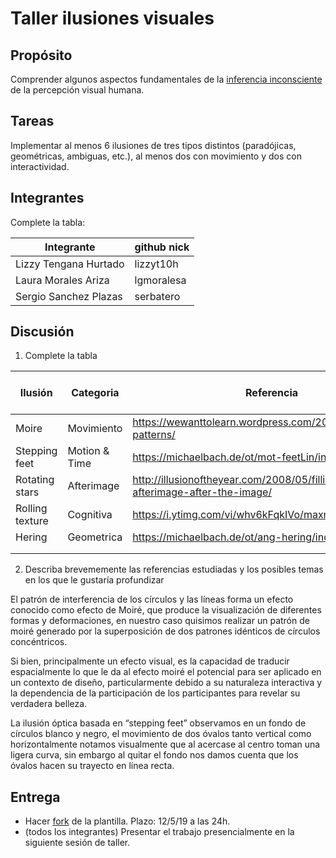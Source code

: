 # Taller ilusiones visuales

## Propósito

Comprender algunos aspectos fundamentales de la [inferencia inconsciente](https://github.com/VisualComputing/Cognitive) de la percepción visual humana.

## Tareas

Implementar al menos 6 ilusiones de tres tipos distintos (paradójicas, geométricas, ambiguas, etc.), al menos dos con movimiento y dos con interactividad.

## Integrantes

Complete la tabla:

| Integrante | github nick |
|------------|-------------|
| Lizzy Tengana Hurtado | lizzyt10h |
| Laura Morales Ariza | lgmoralesa |
| Sergio Sanchez Plazas | serbatero |

## Discusión

1. Complete la tabla

| Ilusión | Categoria | Referencia | Tipo de interactividad (si aplica) | URL código base (si aplica) |
|---------|-----------|------------|------------------------------------|-----------------------------|
|     Moire    |     Movimiento      |     https://wewanttolearn.wordpress.com/2015/10/07/moire-patterns/       |                                    |                             |
|    Stepping feet     |      Motion & Time     |      https://michaelbach.de/ot/mot-feetLin/index.html      |   mousePressed                                 |                             |
| Rotating stars | Afterimage | http://illusionoftheyear.com/2008/05/filling-in-the-afterimage-after-the-image/ | | https://processing.org/examples/regularpolygon.html https://processing.org/examples/star.html |
| Rolling texture | Cognitiva | https://i.ytimg.com/vi/whv6kFqkIVo/maxresdefault.jpg | | |
| Hering       |   Geometrica        |    https://michaelbach.de/ot/ang-hering/index.html        |    mousePressed                                |                             |
|         |           |            |                                    |                             |
|         |           |            |                                    |                             |

2. Describa brevememente las referencias estudiadas y los posibles temas en los que le gustaría profundizar

El patrón de interferencia de los círculos y las líneas forma un efecto conocido como efecto de Moiré, que produce la visualización de diferentes formas y deformaciones, en nuestro caso quisimos realizar un patrón de moiré generado por la superposición de dos patrones idénticos de círculos concéntricos.

Si bien, principalmente un efecto visual, es la capacidad de traducir espacialmente lo que le da al efecto moiré el potencial para ser aplicado en un contexto de diseño, particularmente debido a su naturaleza interactiva y la dependencia de la participación de los participantes para revelar su verdadera belleza.

La ilusión óptica basada en “stepping feet” observamos en un fondo de círculos blanco y negro, el movimiento de dos óvalos tanto vertical como horizontalmente notamos visualmente que al acercase al centro toman una ligera curva, sin embargo al quitar el fondo nos damos cuenta que los óvalos hacen su trayecto en línea recta.

## Entrega

* Hacer [fork](https://help.github.com/articles/fork-a-repo/) de la plantilla. Plazo: 12/5/19 a las 24h.
* (todos los integrantes) Presentar el trabajo presencialmente en la siguiente sesión de taller.
